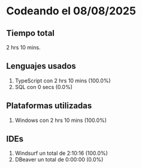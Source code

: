 # Codeando el 08/08/2025

## Tiempo total
2 hrs 10 mins.

## Lenguajes usados
1. TypeScript con 2 hrs 10 mins (100.0%)
1. SQL con 0 secs (0.0%)

## Plataformas utilizadas
1. Windows con 2 hrs 10 mins (100.0%)

## IDEs
1. Windsurf un total de 2:10:16 (100.0%)
1. DBeaver un total de 0:00:00 (0.0%)
